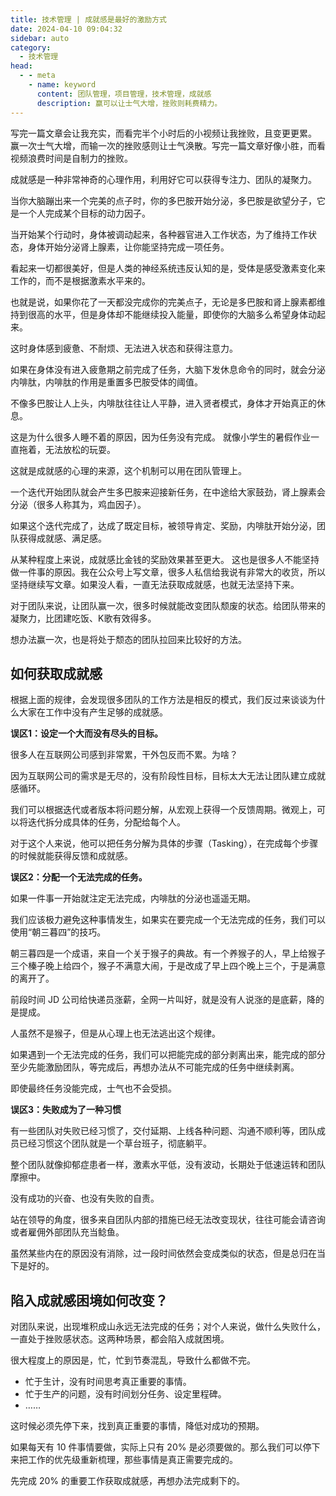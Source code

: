 ```yaml
---
title: 技术管理 | 成就感是最好的激励方式
date: 2024-04-10 09:04:32
sidebar: auto
category: 
  - 技术管理
head:
  - - meta
    - name: keyword
      content: 团队管理，项目管理，技术管理，成就感
      description: 赢可以让士气大增，挫败则耗费精力。
---
```


写完一篇文章会让我充实，而看完半个小时后的小视频让我挫败，且变更更累。 赢一次士气大增，而输一次的挫败感则让士气涣散。写完一篇文章好像小胜，而看视频浪费时间是自制力的挫败。

成就感是一种非常神奇的心理作用，利用好它可以获得专注力、团队的凝聚力。

当你大脑蹦出来一个完美的点子时，你的多巴胺开始分泌，多巴胺是欲望分子，它是一个人完成某个目标的动力因子。

当开始某个行动时，身体被调动起来，各种器官进入工作状态，为了维持工作状态，身体开始分泌肾上腺素，让你能坚持完成一项任务。

看起来一切都很美好，但是人类的神经系统违反认知的是，受体是感受激素变化来工作的，而不是根据激素水平来的。

也就是说，如果你花了一天都没完成你的完美点子，无论是多巴胺和肾上腺素都维持到很高的水平，但是身体却不能继续投入能量，即使你的大脑多么希望身体动起来。

这时身体感到疲惫、不耐烦、无法进入状态和获得注意力。

如果在身体没有进入疲惫期之前完成了任务，大脑下发休息命令的同时，就会分泌内啡肽，内啡肽的作用是重置多巴胺受体的阈值。

不像多巴胺让人上头，内啡肽往往让人平静，进入贤者模式，身体才开始真正的休息。

这是为什么很多人睡不着的原因，因为任务没有完成。 就像小学生的暑假作业一直拖着，无法放松的玩耍。

这就是成就感的心理的来源，这个机制可以用在团队管理上。

一个迭代开始团队就会产生多巴胺来迎接新任务，在中途给大家鼓劲，肾上腺素会分泌（很多人称其为，鸡血因子）。

如果这个迭代完成了，达成了既定目标，被领导肯定、奖励，内啡肽开始分泌，团队获得成就感、满足感。

从某种程度上来说，成就感比金钱的奖励效果甚至更大。 这也是很多人不能坚持做一件事的原因。我在公众号上写文章，很多人私信给我说有非常大的收货，所以坚持继续写文章。如果没人看，一直无法获取成就感，也就无法坚持下来。

对于团队来说，让团队赢一次，很多时候就能改变团队颓废的状态。给团队带来的凝聚力，比团建吃饭、K歌有效得多。

想办法赢一次，也是将处于颓态的团队拉回来比较好的方法。

## 如何获取成就感

根据上面的规律，会发现很多团队的工作方法是相反的模式，我们反过来谈谈为什么大家在工作中没有产生足够的成就感。

**误区1：设定一个大而没有尽头的目标。**

很多人在互联网公司感到非常累，干外包反而不累。为啥？

因为互联网公司的需求是无尽的，没有阶段性目标，目标太大无法让团队建立成就感循环。

我们可以根据迭代或者版本将问题分解，从宏观上获得一个反馈周期。微观上，可以将迭代拆分成具体的任务，分配给每个人。

对于这个人来说，他可以把任务分解为具体的步骤（Tasking），在完成每个步骤的时候就能获得反馈和成就感。

**误区2：分配一个无法完成的任务。**

如果一件事一开始就注定无法完成，内啡肽的分泌也遥遥无期。

我们应该极力避免这种事情发生，如果实在要完成一个无法完成的任务，我们可以使用“朝三暮四”的技巧。

朝三暮四是一个成语，来自一个关于猴子的典故。有一个养猴子的人，早上给猴子三个榛子晚上给四个，猴子不满意大闹，于是改成了早上四个晚上三个，于是满意的离开了。

前段时间 JD 公司给快递员涨薪，全网一片叫好，就是没有人说涨的是底薪，降的是提成。

人虽然不是猴子，但是从心理上也无法逃出这个规律。

如果遇到一个无法完成的任务，我们可以把能完成的部分剥离出来，能完成的部分至少先能激励团队，等完成后，再想办法从不可能完成的任务中继续剥离。

即使最终任务没能完成，士气也不会受损。

**误区3：失败成为了一种习惯**

有一些团队对失败已经习惯了，交付延期、上线各种问题、沟通不顺利等，团队成员已经习惯这个团队就是一个草台班子，彻底躺平。

整个团队就像抑郁症患者一样，激素水平低，没有波动，长期处于低速运转和团队摩擦中。

没有成功的兴奋、也没有失败的自责。

站在领导的角度，很多来自团队内部的措施已经无法改变现状，往往可能会请咨询或者雇佣外部团队充当鲶鱼。

虽然某些内在的原因没有消除，过一段时间依然会变成类似的状态，但是总归在当下是好的。

## 陷入成就感困境如何改变？

对团队来说，出现堆积成山永远无法完成的任务；对个人来说，做什么失败什么，一直处于挫败感状态。这两种场景，都会陷入成就困境。

很大程度上的原因是，忙，忙到节奏混乱，导致什么都做不完。

- 忙于生计，没有时间思考真正重要的事情。
- 忙于生产的问题，没有时间划分任务、设定里程碑。
- ……

这时候必须先停下来，找到真正重要的事情，降低对成功的预期。

如果每天有 10 件事情要做，实际上只有 20% 是必须要做的。那么我们可以停下来把工作的优先级重新梳理，那些事情是真正需要完成的。

先完成 20% 的重要工作获取成就感，再想办法完成剩下的。